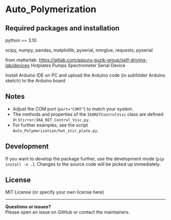 # Auto_Polymerization




## Required packages and installation
python == 3.10


scipy, numpy, pandas, matplotlib, pyserial, nmrglue, requests, pyserial

from matterlab:
https://gitlab.com/aspuru-guzik-group/self-driving-lab/devices
Hotplates
Pumps
Spectrometer 
Serial Device

Install Arduino IDE on PC and upload the Arduino code (in subfolder Arduino sketch) to the Arduino board


## Notes
- Adjust the COM port (`port="COM7"`) to match your system.
- The methods and properties of the `IKARETControlVisc` class are defined in `Stirrer/IKA_RET_Control_Visc.py`.
- For further examples, see the script `Auto_Polymerization/hot_stir_plate.py`.

## Development

If you want to develop the package further, use the development mode (`pip install -e .`). Changes to the source code will be picked up immediately.

## License
MIT License (or specify your own license here)

---

**Questions or issues?**  
Please open an issue on GitHub or contact the maintainers.
